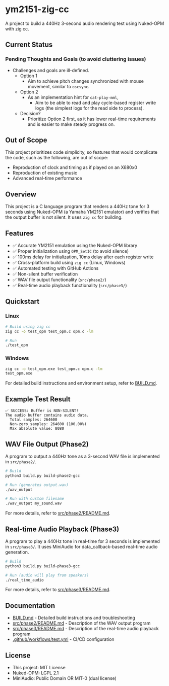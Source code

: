 # ym2151-zig-cc

A project to build a 440Hz 3-second audio rendering test using Nuked-OPM with zig cc.

## Current Status
### Pending Thoughts and Goals (to avoid cluttering issues)
- Challenges and goals are ill-defined.
  - Option 1
    - Aim to achieve pitch changes synchronized with mouse movement, similar to `oscsync`.
  - Option 2
    - As an implementation hint for `cat-play-mml`,
      - Aim to be able to read and play cycle-based register write logs (the simplest logs for the read side to process).
  - Decision?
    - Prioritize Option 2 first, as it has lower real-time requirements and is easier to make steady progress on.

## Out of Scope

This project prioritizes code simplicity, so features that would complicate the code, such as the following, are out of scope:

- Reproduction of clock and timing as if played on an X680x0
- Reproduction of existing music
- Advanced real-time performance

## Overview

This project is a C language program that renders a 440Hz tone for 3 seconds using Nuked-OPM (a Yamaha YM2151 emulator) and verifies that the output buffer is not silent. It uses `zig cc` for building.

## Features

- ✅ Accurate YM2151 emulation using the Nuked-OPM library
- ✅ Proper initialization using `OPM_SetIC` (to avoid silence)
- ✅ 100ms delay for initialization, 10ms delay after each register write
- ✅ Cross-platform build using `zig cc` (Linux, Windows)
- ✅ Automated testing with GitHub Actions
- ✅ Non-silent buffer verification
- ✅ WAV file output functionality (`src/phase2/`)
- ✅ Real-time audio playback functionality (`src/phase3/`)

## Quickstart

### Linux

```bash
# Build using zig cc
zig cc -o test_opm test_opm.c opm.c -lm

# Run
./test_opm
```

### Windows

```cmd
zig cc -o test_opm.exe test_opm.c opm.c -lm
test_opm.exe
```

For detailed build instructions and environment setup, refer to [BUILD.md](BUILD.md).

## Example Test Result

```
✅ SUCCESS: Buffer is NON-SILENT!
The audio buffer contains audio data.
  Total samples: 264600
  Non-zero samples: 264600 (100.00%)
  Max absolute value: 8080
```

## WAV File Output (Phase2)

A program to output a 440Hz tone as a 3-second WAV file is implemented in `src/phase2/`.

```bash
# Build
python3 build.py build-phase2-gcc

# Run (generates output.wav)
./wav_output

# Run with custom filename
./wav_output my_sound.wav
```

For more details, refer to [src/phase2/README.md](src/phase2/README.md).

## Real-time Audio Playback (Phase3)

A program to play a 440Hz tone in real-time for 3 seconds is implemented in `src/phase3/`. It uses MiniAudio for data_callback-based real-time audio generation.

```bash
# Build
python3 build.py build-phase3-gcc

# Run (audio will play from speakers)
./real_time_audio
```

For more details, refer to [src/phase3/README.md](src/phase3/README.md).

## Documentation

- [BUILD.md](BUILD.md) - Detailed build instructions and troubleshooting
- [src/phase2/README.md](src/phase2/README.md) - Description of the WAV output program
- [src/phase3/README.md](src/phase3/README.md) - Description of the real-time audio playback program
- [.github/workflows/test.yml](.github/workflows/test.yml) - CI/CD configuration

## License

- This project: MIT License
- Nuked-OPM: LGPL 2.1
- MiniAudio: Public Domain OR MIT-0 (dual license)